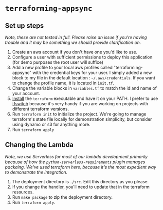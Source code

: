 # `terraforming-appsync`

## Set up steps

*Note, these are not tested in full. Please raise an issue if you're having trouble and it may be something we should provide clarification on.*

1. Create an aws account if you don't have one you'd like to use. 
2. Configure a user with sufficient permissions to deploy this application (for demo purposes the root user will suffice)
3. Add a new profile to your local aws profiles called "terraforming-appsync" with the credential keys for your user. I simply added a new block to my file in the default location : `~/.aws/credentials`. If you want to change the profile name, it is located in `init.tf`.
4. Change the variable blocks in `variables.tf` to match the id and name of your account.
5. [Install](https://www.terraform.io/downloads.html) the `terraform` executable and have it on your PATH. I prefer to use [tfswitch](https://www.terraform.io/downloads.html) because it's very handy if you are working on projects with different terraform versions.
6. Run `terraform init` to initialize the project. We're going to manage terraform's state file locally for demonstration simplicity, but consider using dynamo or s3 for anything more.
7. Run `terraform apply`

## Changing the Lambda

*Note, we use Serverless for most of our lambda development primarily because of how the `python-serverless-requirements` plugin manages packaing. We've used terraform here, because it's the most expedient way to demonstrate the integration.*

1. The deployment directory is `./src`. Edit this directory as you please.
2. If you change the handler, you'll need to update that in the terraform resources.
3. Run `make package` to zip the deployment directory.
4. Run `terraform apply`.

